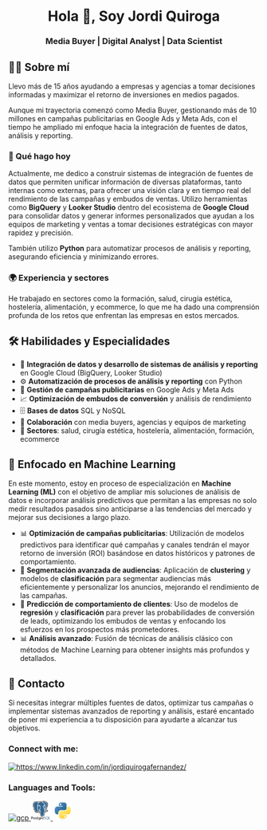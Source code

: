 
<h1 align="center">Hola 👋, Soy Jordi Quiroga</h1>
<h3 align="center"> Media Buyer | Digital Analyst | Data Scientist</h3>

## 👨‍💻 Sobre mí

Llevo más de 15 años ayudando a empresas y agencias a tomar decisiones informadas y maximizar el retorno de inversiones en medios pagados. 

Aunque mi trayectoria comenzó como Media Buyer, gestionando más de 10 millones en campañas publicitarias en Google Ads y Meta Ads, con el tiempo he ampliado mi enfoque hacia la integración de fuentes de datos, análisis y reporting.

### 🚀 Qué hago hoy
Actualmente, me dedico a construir sistemas de integración de fuentes de datos que permiten unificar información de diversas plataformas, tanto internas como externas, para ofrecer una visión clara y en tiempo real del rendimiento de las campañas y embudos de ventas. Utilizo herramientas como **BigQuery** y **Looker Studio** dentro del ecosistema de **Google Cloud** para consolidar datos y generar informes personalizados que ayudan a los equipos de marketing y ventas a tomar decisiones estratégicas con mayor rapidez y precisión. 

También utilizo **Python** para automatizar procesos de análisis y reporting, asegurando eficiencia y minimizando errores.

### 🌍 Experiencia y sectores
He trabajado en sectores como la formación, salud, cirugía estética, hostelería, alimentación, y ecommerce, lo que me ha dado una comprensión profunda de los retos que enfrentan las empresas en estos mercados.

## 🛠️ Habilidades y Especialidades

- 🔗 **Integración de datos y desarrollo de sistemas de análisis y reporting** en Google Cloud (BigQuery, Looker Studio)
- ⚙️ **Automatización de procesos de análisis y reporting** con Python
- 💼 **Gestión de campañas publicitarias** en Google Ads y Meta Ads
- 📈 **Optimización de embudos de conversión** y análisis de rendimiento
- 🗄️ **Bases de datos** SQL y NoSQL
- 🤝 **Colaboración** con media buyers, agencias y equipos de marketing
- 🔬 **Sectores**: salud, cirugía estética, hostelería, alimentación, formación, ecommerce

## 🧠 Enfocado en Machine Learning

En este momento, estoy en proceso de especialización en **Machine Learning (ML)** con el objetivo de ampliar mis soluciones de análisis de datos e incorporar análisis predictivos que permitan a las empresas no solo medir resultados pasados sino anticiparse a las tendencias del mercado y mejorar sus decisiones a largo plazo.

- 📊 **Optimización de campañas publicitarias**: Utilización de modelos predictivos para identificar qué campañas y canales tendrán el mayor retorno de inversión (ROI) basándose en datos históricos y patrones de comportamiento.
- 🎯 **Segmentación avanzada de audiencias**: Aplicación de **clustering** y modelos de **clasificación** para segmentar audiencias más eficientemente y personalizar los anuncios, mejorando el rendimiento de las campañas.
- 🔄 **Predicción de comportamiento de clientes**: Uso de modelos de **regresión** y **clasificación** para prever las probabilidades de conversión de leads, optimizando los embudos de ventas y enfocando los esfuerzos en los prospectos más prometedores.
- 📊 **Análisis avanzado**: Fusión de técnicas de análisis clásico con métodos de Machine Learning para obtener insights más profundos y detallados.

## 📩 Contacto

Si necesitas integrar múltiples fuentes de datos, optimizar tus campañas o implementar sistemas avanzados de reporting y análisis, estaré encantado de poner mi experiencia a tu disposición para ayudarte a alcanzar tus objetivos.




<h3 align="left">Connect with me:</h3>
<p align="left">
<a href="https://linkedin.com/in/https://www.linkedin.com/in/jordiquirogafernandez/" target="blank"><img align="center" src="https://raw.githubusercontent.com/rahuldkjain/github-profile-readme-generator/master/src/images/icons/Social/linked-in-alt.svg" alt="https://www.linkedin.com/in/jordiquirogafernandez/" height="30" width="40" /></a>
</p>

<h3 align="left">Languages and Tools:</h3>
<p align="left"> <a href="https://cloud.google.com" target="_blank" rel="noreferrer"> <img src="https://www.vectorlogo.zone/logos/google_cloud/google_cloud-icon.svg" alt="gcp" width="40" height="40"/> </a> <a href="https://www.postgresql.org" target="_blank" rel="noreferrer"> <img src="https://raw.githubusercontent.com/devicons/devicon/master/icons/postgresql/postgresql-original-wordmark.svg" alt="postgresql" width="40" height="40"/> </a> <a href="https://www.python.org" target="_blank" rel="noreferrer"> <img src="https://raw.githubusercontent.com/devicons/devicon/master/icons/python/python-original.svg" alt="python" width="40" height="40"/> </a> </p>

<!--
**joquifer2/joquifer2** is a ✨ _special_ ✨ repository because its `README.md` (this file) appears on your GitHub profile.

Here are some ideas to get you started:

- 🔭 I’m currently working on ...
- 🌱 I’m currently learning ...
- 👯 I’m looking to collaborate on ...
- 🤔 I’m looking for help with ...
- 💬 Ask me about ...
- 📫 How to reach me: ...
- 😄 Pronouns: ...
- ⚡ Fun fact: ...
-->
